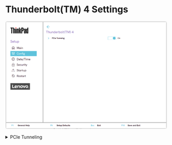 # Thunderbolt(TM) 4 Settings #
![](./img/tp_thunderbolttm4.png)

<details><summary>PCIe Tunneling</summary>

Whether to enable PCIe (peripheral component interconnect express) Tunneling.

Possible states:

1.	**On** - Default.
2.	Off

!!! info ""
     Some Thunderbolt devices, such as external GPUs and storage drives, may not work properly.

!!! info ""
    The USB functions of USB4 based devices that are Thunderbolt 4 certified may still work.

| WMI Setting name | Values | Locked by SVP | AMD/Intel |
|:---|:---|:---|:---|
| PCIeTunneling | Disable, Enable | Yes | Both |

</details>
